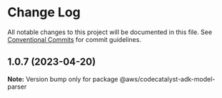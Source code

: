 # Change Log

All notable changes to this project will be documented in this file.
See [Conventional Commits](https://conventionalcommits.org) for commit guidelines.

## 1.0.7 (2023-04-20)

**Note:** Version bump only for package @aws/codecatalyst-adk-model-parser
